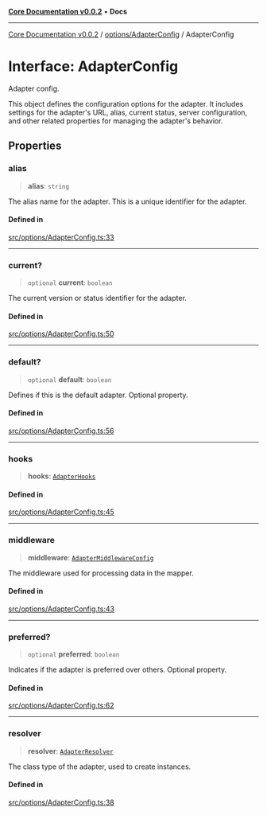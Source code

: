 [**Core Documentation v0.0.2**](../../../README.md) • **Docs**

***

[Core Documentation v0.0.2](../../../modules.md) / [options/AdapterConfig](../README.md) / AdapterConfig

# Interface: AdapterConfig

Adapter config.

This object defines the configuration options for the adapter.
It includes settings for the adapter's URL, alias, current status, server configuration,
and other related properties for managing the adapter's behavior.

## Properties

### alias

> **alias**: `string`

The alias name for the adapter.
This is a unique identifier for the adapter.

#### Defined in

[src/options/AdapterConfig.ts:33](https://github.com/stonemjs/core/blob/aa2a76ee3b0b5f73fa20c9cec0decb9263cddbc2/src/options/AdapterConfig.ts#L33)

***

### current?

> `optional` **current**: `boolean`

The current version or status identifier for the adapter.

#### Defined in

[src/options/AdapterConfig.ts:50](https://github.com/stonemjs/core/blob/aa2a76ee3b0b5f73fa20c9cec0decb9263cddbc2/src/options/AdapterConfig.ts#L50)

***

### default?

> `optional` **default**: `boolean`

Defines if this is the default adapter.
Optional property.

#### Defined in

[src/options/AdapterConfig.ts:56](https://github.com/stonemjs/core/blob/aa2a76ee3b0b5f73fa20c9cec0decb9263cddbc2/src/options/AdapterConfig.ts#L56)

***

### hooks

> **hooks**: [`AdapterHooks`](../../../definitions/interfaces/AdapterHooks.md)

#### Defined in

[src/options/AdapterConfig.ts:45](https://github.com/stonemjs/core/blob/aa2a76ee3b0b5f73fa20c9cec0decb9263cddbc2/src/options/AdapterConfig.ts#L45)

***

### middleware

> **middleware**: [`AdapterMiddlewareConfig`](AdapterMiddlewareConfig.md)

The middleware used for processing data in the mapper.

#### Defined in

[src/options/AdapterConfig.ts:43](https://github.com/stonemjs/core/blob/aa2a76ee3b0b5f73fa20c9cec0decb9263cddbc2/src/options/AdapterConfig.ts#L43)

***

### preferred?

> `optional` **preferred**: `boolean`

Indicates if the adapter is preferred over others.
Optional property.

#### Defined in

[src/options/AdapterConfig.ts:62](https://github.com/stonemjs/core/blob/aa2a76ee3b0b5f73fa20c9cec0decb9263cddbc2/src/options/AdapterConfig.ts#L62)

***

### resolver

> **resolver**: [`AdapterResolver`](../../../definitions/type-aliases/AdapterResolver.md)

The class type of the adapter, used to create instances.

#### Defined in

[src/options/AdapterConfig.ts:38](https://github.com/stonemjs/core/blob/aa2a76ee3b0b5f73fa20c9cec0decb9263cddbc2/src/options/AdapterConfig.ts#L38)
